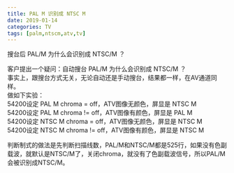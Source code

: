 ```yaml
---
title: PAL M 识别成 NTSC M
date: 2019-01-14
categories: TV
tags: [palm,ntscm,atv,tv]
---
```


搜台后 PAL/M 为什么会识别成 NTSC/M ？  

<!-- more -->

客户提出一个疑问：自动搜台 PAL/M 为什么会识别成 NTSC/M ？  
事实上，跟搜台方式无关，无论自动还是手动搜台，结果都一样，在AV通道同样。  
做如下实验：  
54200设定 PAL M chroma = off，ATV图像无颜色，屏显是 NTSC M  
54200设定 PAL M chroma != off，ATV图像有颜色，屏显是 PAL M  
54200设定 NTSC M chroma = off，ATV图像无颜色，屏显是 NTSC M  
54200设定 NTSC M chroma != off，ATV图像有颜色，屏显是 NTSC M  

判断制式的做法是先判断扫描线数，PAL/M和NTSC/M都是525行，如果没有色副载波，就默认是NTSC/M了，关闭chroma，就没有了色副载波信号，所以PAL/M会被识别成NTSC/M。
